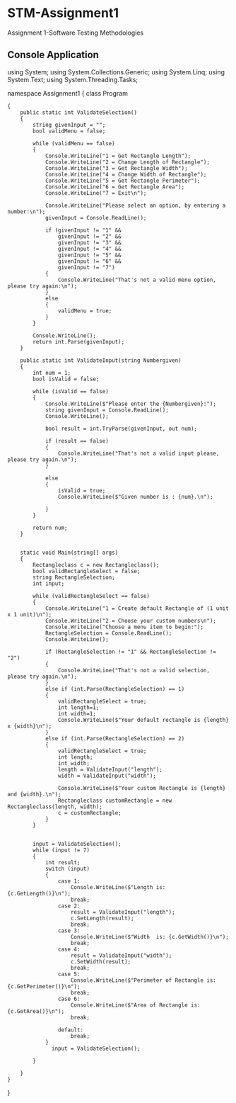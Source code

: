 # STM-Assignment1
Assignment 1-Software Testing Methodologies

Console Application
-----------------------
using System;
using System.Collections.Generic;
using System.Linq;
using System.Text;
using System.Threading.Tasks;

namespace Assignment1
{
    class Program

    {
        public static int ValidateSelection()
        {
            string givenInput = "";
            bool validMenu = false;

            while (validMenu == false)
            {
                Console.WriteLine("1 = Get Rectangle Length");
                Console.WriteLine("2 = Change Length of Rectangle");
                Console.WriteLine("3 = Get Rectangle Width");
                Console.WriteLine("4 = Change Width of Rectangle");
                Console.WriteLine("5 = Get Rectangle Perimeter");
                Console.WriteLine("6 = Get Rectangle Area");
                Console.WriteLine("7 = Exit\n");

                Console.WriteLine("Please select an option, by entering a number:\n");
                givenInput = Console.ReadLine();

                if (givenInput != "1" &&
                    givenInput != "2" &&
                    givenInput != "3" &&
                    givenInput != "4" &&
                    givenInput != "5" &&
                    givenInput != "6" &&
                    givenInput != "7")
                {
                    Console.WriteLine("That's not a valid menu option, please try again:\n");
                }
                else
                {
                    validMenu = true;
                }
            }

            Console.WriteLine();
            return int.Parse(givenInput);
        }

        public static int ValidateInput(string Numbergiven)
        {
            int num = 1;
            bool isValid = false;

            while (isValid == false)
            {
                Console.WriteLine($"Please enter the {Numbergiven}:");
                string givenInput = Console.ReadLine();
                Console.WriteLine();

                bool result = int.TryParse(givenInput, out num);

                if (result == false)
                {
                    Console.WriteLine("That's not a valid input please, please try again.\n");
                }

                else
                {
                    isValid = true;
                    Console.WriteLine($"Given number is : {num}.\n");
                   
                }
            }

            return num;
        }


        static void Main(string[] args)
        {
            Rectangleclass c = new Rectangleclass();
            bool validRectangleSelect = false;
            string RectangleSelection;
            int input;

            while (validRectangleSelect == false)
            {
                Console.WriteLine("1 = Create default Rectangle of (1 unit x 1 unit)\n");
                Console.WriteLine("2 = Choose your custom numbers\n");
                Console.WriteLine("Choose a menu item to begin:");
                RectangleSelection = Console.ReadLine();
                Console.WriteLine();

                if (RectangleSelection != "1" && RectangleSelection != "2")
                {
                    Console.WriteLine("That's not a valid selection, please try again.\n");
                }
                else if (int.Parse(RectangleSelection) == 1)
                {
                    validRectangleSelect = true;  
                    int length=1;
                    int width=1;
                    Console.WriteLine($"Your default rectangle is {length} x {width}\n");
                }
                else if (int.Parse(RectangleSelection) == 2)
                {
                    validRectangleSelect = true;
                    int length;
                    int width;
                    length = ValidateInput("length");
                    width = ValidateInput("width");

                    Console.WriteLine($"Your custom Rectangle is {length} and {width}.\n");
                    Rectangleclass customRectangle = new Rectangleclass(length, width);
                    c = customRectangle;
                }
            }


            input = ValidateSelection();
            while (input != 7)
            {
                int result;
                switch (input)
                {
                    case 1:
                        Console.WriteLine($"Length is: {c.GetLength()}\n");
                        break;
                    case 2:
                        result = ValidateInput("length");
                        c.SetLength(result);
                        break;
                    case 3:
                        Console.WriteLine($"Width  is: {c.GetWidth()}\n");
                        break;
                    case 4:
                        result = ValidateInput("width");
                        c.SetWidth(result);
                        break;
                    case 5:
                        Console.WriteLine($"Perimeter of Rectangle is: {c.GetPerimeter()}\n");
                        break;
                    case 6:
                        Console.WriteLine($"Area of Rectangle is: {c.GetArea()}\n");
                        break;

                    default:
                        break;
                }
                  input = ValidateSelection();

            }

        }
    }
}

